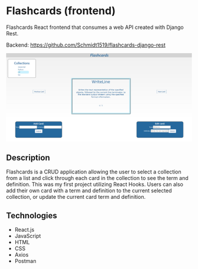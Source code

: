 # Flashcards (frontend)
Flashcards React frontend that consumes a web API created with Django Rest.

Backend: https://github.com/Schmidt1519/flashcards-django-rest

![Image of Flashcards](https://github.com/Schmidt1519/flashcard-react/blob/main/Flashcards-screenshot.jpg)

## Description
Flashcards is a CRUD application allowing the user to select a collection from a list and click through each card in the collection to see the term and definition. This was my first project utilizing React Hooks. Users can also add their own card with a term and definition to the current selected collection, or update the current card term and definition.

## Technologies
* React.js
* JavaScript
* HTML
* CSS
* Axios
* Postman
